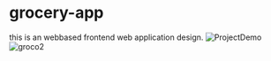 # grocery-app
this is an webbased frontend web application design.
![ProjectDemo](https://github.com/RahulB2207/grocery-app/assets/119783567/f8d6cac9-3d06-4197-894c-68b01087a745)
![groco2](https://github.com/RahulB2207/grocery-app/assets/119783567/a78d989e-e1af-486e-8b05-cdad5a765a08)
